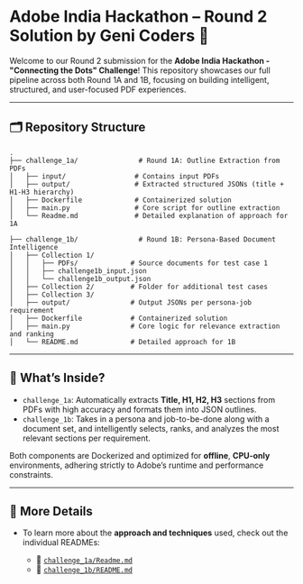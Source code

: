 

# Adobe India Hackathon – Round 2 Solution by Geni Coders 🚀

Welcome to our Round 2 submission for the **Adobe India Hackathon - "Connecting the Dots" Challenge**!
This repository showcases our full pipeline across both Round 1A and 1B, focusing on building intelligent, structured, and user-focused PDF experiences.

---

## 🗂 Repository Structure

```
.
├── challenge_1a/               # Round 1A: Outline Extraction from PDFs
│   ├── input/                 # Contains input PDFs
│   ├── output/                # Extracted structured JSONs (title + H1-H3 hierarchy)
│   ├── Dockerfile             # Containerized solution
│   ├── main.py                # Core script for outline extraction
│   └── Readme.md              # Detailed explanation of approach for 1A

├── challenge_1b/               # Round 1B: Persona-Based Document Intelligence
│   ├── Collection 1/
│   │   ├── PDFs/             # Source documents for test case 1
│   │   ├── challenge1b_input.json
│   │   └── challenge1b_output.json
│   ├── Collection 2/         # Folder for additional test cases
│   ├── Collection 3/
│   ├── output/               # Output JSONs per persona-job requirement
│   ├── Dockerfile            # Containerized solution
│   ├── main.py               # Core logic for relevance extraction and ranking
│   └── README.md             # Detailed approach for 1B

```

---

## 🧠 What’s Inside?

* `challenge_1a`: Automatically extracts **Title, H1, H2, H3** sections from PDFs with high accuracy and formats them into JSON outlines.
* `challenge_1b`: Takes in a persona and job-to-be-done along with a document set, and intelligently selects, ranks, and analyzes the most relevant sections per requirement.

Both components are Dockerized and optimized for **offline**, **CPU-only** environments, adhering strictly to Adobe’s runtime and performance constraints.

---

## 🔗 More Details

* To learn more about the **approach and techniques** used, check out the individual READMEs:

  * 📄 [`challenge_1a/Readme.md`](./challenge_1a/Readme.md)
  * 📄 [`challenge_1b/README.md`](./challenge_1b/README.md)


